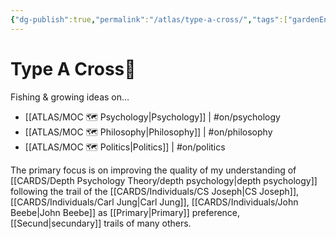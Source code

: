 ```yaml
---
{"dg-publish":true,"permalink":"/atlas/type-a-cross/","tags":["gardenEntry"],"created":"2023-01-02T16:17:52.012+01:00","updated":"2023-04-20T23:07:47.089+02:00"}
---
```


# Type A Cross💠 

Fishing & growing ideas on...
- [[ATLAS/MOC 🗺️ Psychology\|Psychology]] | #on/psychology 
- [[ATLAS/MOC 🗺️ Philosophy\|Philosophy]]  | #on/philosophy
- [[ATLAS/MOC 🗺️ Politics\|Politics]] | #on/politics 

The primary focus is on improving the quality of my understanding of [[CARDS/Depth Psychology Theory/depth psychology\|depth psychology]] following the trail of the [[CARDS/Individuals/CS Joseph\|CS Joseph]], [[CARDS/Individuals/Carl Jung\|Carl Jung]], [[CARDS/Individuals/John Beebe\|John Beebe]] as [[Primary\|Primary]] preference, [[Secund\|secundary]] trails of many others. 
